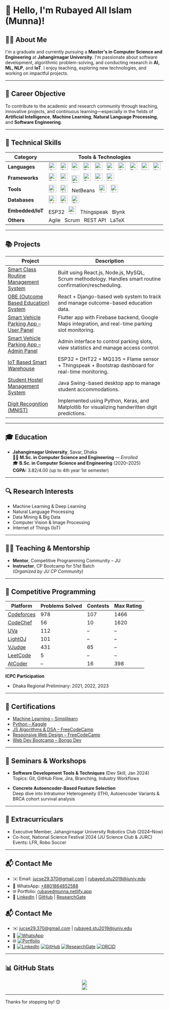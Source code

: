 # 👋 Hello, I'm Rubayed All Islam (Munna)!

## 🧑‍💻 About Me
I'm a graduate and currently pursuing a **Master's in Computer Science and Engineering** at **Jahangirnagar University**. I'm passionate about software development, algorithmic problem-solving, and conducting research in **AI, ML, NLP**, and **IoT**. I enjoy teaching, exploring new technologies, and working on impactful projects.

---

## 🎯 Career Objective
To contribute to the academic and research community through teaching, innovative projects, and continuous learning—especially in the fields of **Artificial Intelligence**, **Machine Learning**, **Natural Language Processing**, and **Software Engineering**.


---


## 🚀 Technical Skills

| Category         | Tools & Technologies                                                                                                         |
|------------------|------------------------------------------------------------------------------------------------------------------------------|
| **Languages**    | <img alt="C" src="https://cdn.jsdelivr.net/gh/devicons/devicon/icons/c/c-original.svg" width="24" /> &nbsp; <img alt="C++" src="https://cdn.jsdelivr.net/gh/devicons/devicon/icons/cplusplus/cplusplus-original.svg" width="24" /> &nbsp; <img alt="Java" src="https://cdn.jsdelivr.net/gh/devicons/devicon/icons/java/java-original.svg" width="24" /> &nbsp; <img alt="Python" src="https://cdn.jsdelivr.net/gh/devicons/devicon/icons/python/python-original.svg" width="24" /> &nbsp; <img alt="JavaScript" src="https://cdn.jsdelivr.net/gh/devicons/devicon/icons/javascript/javascript-original.svg" width="24" /> &nbsp; <img alt="Dart" src="https://cdn.jsdelivr.net/gh/devicons/devicon/icons/dart/dart-original.svg" width="24" /> &nbsp; <img alt="SQL" src="https://cdn.jsdelivr.net/gh/devicons/devicon/icons/mysql/mysql-original.svg" width="24" /> &nbsp; <img alt="PHP" src="https://cdn.jsdelivr.net/gh/devicons/devicon/icons/php/php-original.svg" width="24" /> &nbsp; <img alt="HTML5" src="https://cdn.jsdelivr.net/gh/devicons/devicon/icons/html5/html5-original.svg" width="24" /> &nbsp; <img alt="CSS3" src="https://cdn.jsdelivr.net/gh/devicons/devicon/icons/css3/css3-original.svg" width="24" /> |
| **Frameworks**   | <img alt="React" src="https://cdn.jsdelivr.net/gh/devicons/devicon/icons/react/react-original.svg" width="24" /> &nbsp; <img alt="Node.js" src="https://cdn.jsdelivr.net/gh/devicons/devicon/icons/nodejs/nodejs-original.svg" width="24" /> &nbsp; <img alt="Django" src="https://cdn.worldvectorlogo.com/logos/django.svg" width="24" style="vertical-align:middle;" /> &nbsp; <img alt="Bootstrap" src="https://cdn.jsdelivr.net/gh/devicons/devicon/icons/bootstrap/bootstrap-plain.svg" width="24" /> &nbsp; <img alt="Java Swing" src="https://cdn.jsdelivr.net/gh/devicons/devicon/icons/java/java-original.svg" width="24" /> &nbsp; <img alt="Mocha" src="https://cdn.jsdelivr.net/gh/devicons/devicon/icons/mocha/mocha-plain.svg" width="24" /> |
| **Tools**        | <img alt="Git" src="https://cdn.jsdelivr.net/gh/devicons/devicon/icons/git/git-original.svg" width="24" /> &nbsp; <img alt="GitHub" src="https://cdn.jsdelivr.net/gh/devicons/devicon/icons/github/github-original.svg" width="24" /> &nbsp; NetBeans &nbsp; <img alt="Android Studio" src="https://cdn.jsdelivr.net/gh/devicons/devicon/icons/androidstudio/androidstudio-original.svg" width="24" /> &nbsp; <img alt="Arduino" src="https://cdn.jsdelivr.net/gh/devicons/devicon/icons/arduino/arduino-original.svg" width="24" /> |
| **Databases**    | <img alt="MySQL" src="https://cdn.jsdelivr.net/gh/devicons/devicon/icons/mysql/mysql-original.svg" width="24" /> &nbsp; <img alt="SQLite" src="https://cdn.jsdelivr.net/gh/devicons/devicon/icons/sqlite/sqlite-original.svg" width="24" /> &nbsp; <img alt="Firebase" src="https://cdn.jsdelivr.net/gh/devicons/devicon/icons/firebase/firebase-plain.svg" width="24" /> |
| **Embedded/IoT** | ESP32 &nbsp; <img alt="Arduino" src="https://cdn.jsdelivr.net/gh/devicons/devicon/icons/arduino/arduino-original.svg" width="24" /> &nbsp; Thingspeak &nbsp; Blynk |
| **Others**       | Agile &nbsp; Scrum &nbsp; REST API &nbsp; LaTeX |



---


## 📚 Projects

| Project | Description |
|--------|-------------|
| [Smart Class Routine Management System](https://github.com/JUCSE49-Mavericks/Smart-Class-Routine-Management-System.git) | Built using React.js, Node.js, MySQL, Scrum methodology. Handles smart routine confirmation/rescheduling. |
| [OBE (Outcome Based Education) System](https://github.com/OBESystem/obe-system.git) | React + Django-based web system to track and manage outcome-based education data. |
| [Smart Vehicle Parking App – User Panel](https://github.com/RubayedMunna/svpa-frontend.git) | Flutter app with Firebase backend, Google Maps integration, and real-time parking slot monitoring. |
| [Smart Vehicle Parking App – Admin Panel](https://github.com/RubayedMunna/svpa-admin) | Admin interface to control parking slots, view statistics and manage access control. |
| [IoT Based Smart Warehouse](https://github.com/RubayedMunna/IoT-Based-Smart-Warehouse.git) | ESP32 + DHT22 + MQ135 + Flame sensor + Thingspeak + Bootstrap dashboard for real-time monitoring. |
| [Student Hostel Management System](https://github.com/RubayedMunna/Student-Hostel-Management-System-With-Java.git) | Java Swing-based desktop app to manage student accommodations. |
| [Digit Recognition (MNIST)](https://github.com/RubayedMunna/DigitRecognition_MNIST.git) | Implemented using Python, Keras, and Matplotlib for visualizing handwritten digit predictions. |

---

## 🎓 Education

- **Jahangirnagar University**, Savar, Dhaka  
  🧑‍🎓 **M.Sc. in Computer Science and Engineering** — *Enrolled*  
  🎓 **B.Sc. in Computer Science and Engineering** (2020–2025)  
  **CGPA:** 3.82/4.00 (up to 4th year 1st semester)

---

## 🔍 Research Interests
- Machine Learning & Deep Learning  
- Natural Language Processing  
- Data Mining & Big Data  
- Computer Vision & Image Processing  
- Internet of Things (IoT)

---

## 👨‍🏫 Teaching & Mentorship
- **Mentor**, Competitive Programming Community – JU  
- **Instructor**, CP Bootcamp for 51st Batch  
  *(Organized by JU CP Community)*

---

## 🏅 Competitive Programming

| Platform | Problems Solved | Contests | Max Rating |
|----------|------------------|----------|------------|
| [Codeforces](https://codeforces.com/profile/RubayedMunna) | 978 | 107 | 1466 |
| [CodeChef](https://www.codechef.com/users/munna_370) | 56  | 10  | 1620 |
| [UVa](https://uhunt.onlinejudge.org/id/1140584) | 112 | – | – |
| [LightOJ](https://lightoj.com/user/rubayedmunna) | 101 | – | – |
| [VJudge](https://vjudge.net/user/Rubayed_370) | 431 | 65 | – |
| [LeetCode](https://leetcode.com/u/RubayedMunna/) | 5 | – | – |
| [AtCoder](https://atcoder.jp/users/RubayedMunna) | – | 16 | 398 |

**ICPC Participation**  
- Dhaka Regional Preliminary: 2021, 2022, 2023

---

## 📜 Certifications
- [Machine Learning – Simplilearn](https://simpli-web.app.link/e/xWB7xRXDOQb)
- [Python – Kaggle](https://www.kaggle.com/learn/certification/rubayedallislam/python)
- [JS Algorithms & DSA – FreeCodeCamp](https://www.freecodecamp.org/certification/RubayedMunna/javascript-algorithms-and-data-structures)
- [Responsive Web Design – FreeCodeCamp](https://www.freecodecamp.org/certification/RubayedMunna/responsive-web-design)
- [Web Dev Bootcamp – Bongo Dev](https://drive.google.com/file/d/1WMZHlVWwKVdPqEX-wquthkU7Gmw9DreQ/view?usp=sharing)

---

## 🎤 Seminars & Workshops
- **Software Development Tools & Techniques** (Dev Skill, Jan 2024)  
  Topics: Git, GitHub Flow, Jira, Branching, Industry Workflows

- **Concrete Autoencoder-Based Feature Selection**  
  Deep dive into Intratumor Heterogeneity (ITH), Autoencoder Variants & BRCA cohort survival analysis

---

## 🌟 Extracurriculars
- Executive Member, Jahangirnagar University Robotics Club (2024–Now)
- Co-host, National Science Festival 2024 (JU Science Club & JURC)  
  Events: LFR, Robo Soccer

---

## 📬 Contact Me

- ✉️ Email: [jucse29.370@gmail.com](mailto:jucse29.370@gmail.com) | [rubayed.stu2019@juniv.edu](mailto:rubayed.stu2019@juniv.edu)  
- 💬 WhatsApp: [+8801864852588](https://wa.me/8801864852588)  
- 🌐 Portfolio: [rubayedmunna.netlify.app](https://rubayedmunna.netlify.app)  
- 🔗 [LinkedIn](https://www.linkedin.com/in/rubayed-all-islam-1683841b4/) | [GitHub](https://github.com/RubayedMunna) | [ResearchGate](https://www.researchgate.net/profile/Rubayed-Islam)


## 📬 Contact Me

- ✉️ [jucse29.370@gmail.com](mailto:jucse29.370@gmail.com) | [rubayed.stu2019@juniv.edu](mailto:rubayed.stu2019@juniv.edu)  
- 💬 [![WhatsApp](https://img.shields.io/badge/WhatsApp-%230075E4.svg?style=flat&logo=whatsapp&logoColor=white)](https://wa.me/8801864852588)  
- 🌐 [![Portfolio](https://img.shields.io/badge/Portfolio-000000?style=flat&logo=googlesites&logoColor=white)](https://rubayedmunna.netlify.app)  
- 🔗 [![LinkedIn](https://img.shields.io/badge/LinkedIn-%230077B5.svg?style=flat&logo=linkedin&logoColor=white)](https://www.linkedin.com/in/rubayed-all-islam-1683841b4/)  [![GitHub](https://img.shields.io/badge/GitHub-%2312100E.svg?style=flat&logo=github&logoColor=white)](https://github.com/RubayedMunna)  [![ResearchGate](https://img.shields.io/badge/ResearchGate-%2300CCBB.svg?style=flat&logo=researchgate&logoColor=white)](https://www.researchgate.net/profile/Rubayed-Islam)  [![ORCID](https://img.shields.io/badge/ORCID-%2300A14B.svg?style=flat&logo=orcid&logoColor=white)](https://orcid.org/0009-0002-8494-4190)




---

## 📊 GitHub Stats

<p align="center">
  <img src="https://github-readme-stats.vercel.app/api?username=RubayedMunna&show_icons=true&theme=radical" />
  <br />
  <img src="https://github-readme-stats.vercel.app/api/top-langs/?username=RubayedMunna&layout=compact&theme=radical" />
</p>

---

Thanks for stopping by! 😊
